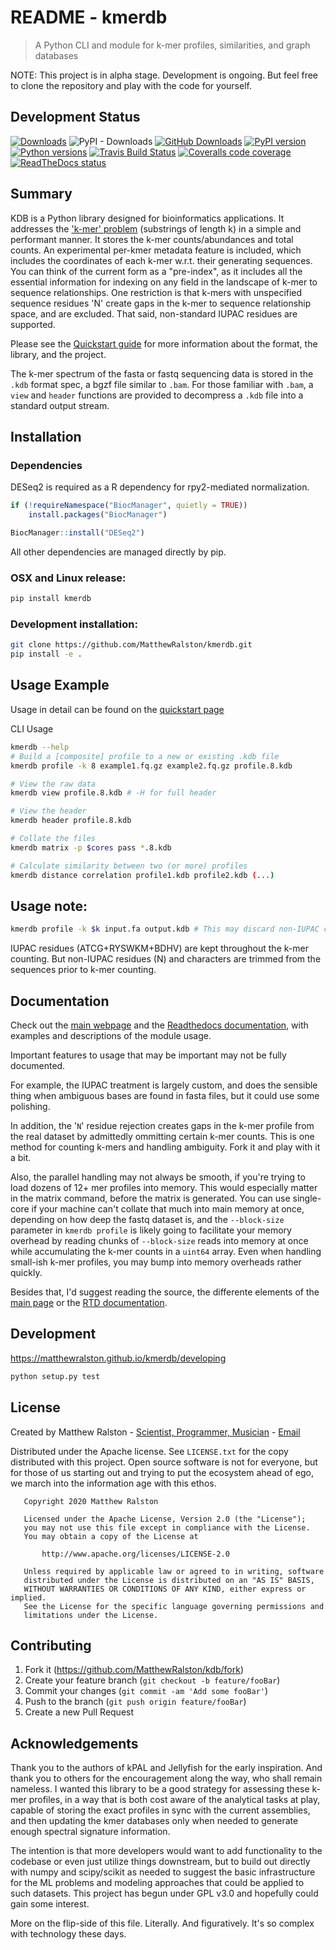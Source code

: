 # README - kmerdb
> A Python CLI and module for k-mer profiles, similarities, and graph databases

NOTE: This project is in alpha stage. Development is ongoing. But feel free to clone the repository and play with the code for yourself.

## Development Status

[![Downloads](https://pepy.tech/badge/kmerdb)](https://pypi.org/project/kmerdb)
![PyPI - Downloads](https://img.shields.io/pypi/dm/kmerdb)
[![GitHub Downloads](https://img.shields.io/github/downloads/MatthewRalston/kdb/total.svg?style=social&logo=github&label=Download)](https://github.com/MatthewRalston/kmerdb/releases)
[![PyPI version](https://img.shields.io/pypi/v/kmerdb.svg)][pip]
[![Python versions](https://img.shields.io/pypi/pyversions/kmerdb.svg)][Pythons]
[![Travis Build Status](https://travis-ci.org/MatthewRalston/kmerdb.svg?branch=master)](https://travis-ci.org/MatthewRalston/kmerdb)
[![Coveralls code coverage](https://coveralls.io/repos/github/MatthewRalston/kmerdb/badge.svg?branch=master)](https://coveralls.io/github/MatthewRalston/kmerdb?branch=master)
[![ReadTheDocs status](https://readthedocs.org/projects/kdb/badge/?version=stable&style=flat)][RTD]


[pip]: https://pypi.org/project/kmerdb/
[Pythons]: https://pypi.org/project/kmerdb/
[RTD]: https://kdb.readthedocs.io/en/latest/

## Summary 

KDB is a Python library designed for bioinformatics applications. It addresses the ['k-mer' problem](https://en.wikipedia.org/wiki/K-mer) (substrings of length k) in a simple and performant manner. It stores the k-mer counts/abundances and total counts. An experimental per-kmer metadata feature is included, which includes the coordinates of each k-mer w.r.t. their generating sequences. You can think of the current form as a "pre-index", as it includes all the essential information for indexing on any field in the landscape of k-mer to sequence relationships. One restriction is that k-mers with unspecified sequence residues 'N' create gaps in the k-mer to sequence relationship space, and are excluded. That said, non-standard IUPAC residues are supported.


Please see the [Quickstart guide](https://matthewralston.github.io/kmerdb/quickstart) for more information about the format, the library, and the project.

The k-mer spectrum of the fasta or fastq sequencing data is stored in the `.kdb` format spec, a bgzf file similar to `.bam`. For those familiar with `.bam`, a `view` and `header` functions are provided to decompress a `.kdb` file into a standard output stream.



## Installation


### Dependencies

DESeq2 is required as a R dependency for rpy2-mediated normalization.

```r
if (!requireNamespace("BiocManager", quietly = TRUE))
    install.packages("BiocManager")

BiocManager::install("DESeq2")
```

All other dependencies are managed directly by pip. 


### OSX and Linux release:

```sh
pip install kmerdb
```



### Development installation:

```sh
git clone https://github.com/MatthewRalston/kmerdb.git
pip install -e .
```

## Usage Example

Usage in detail can be found on the [quickstart page](https://matthewralston.github.io/kmerdb/quickstart#usage)

CLI Usage

```bash
kmerdb --help
# Build a [composite] profile to a new or existing .kdb file
kmerdb profile -k 8 example1.fq.gz example2.fq.gz profile.8.kdb

# View the raw data
kmerdb view profile.8.kdb # -H for full header

# View the header
kmerdb header profile.8.kdb

# Collate the files
kmerdb matrix -p $cores pass *.8.kdb

# Calculate similarity between two (or more) profiles
kmerdb distance correlation profile1.kdb profile2.kdb (...)
```

## Usage note:

```bash
kmerdb profile -k $k input.fa output.kdb # This may discard non-IUPAC characters, this feature lacks documentation!
```
IUPAC residues (ATCG+RYSWKM+BDHV) are kept throughout the k-mer counting. But non-IUPAC residues (N) and characters are trimmed from the sequences prior to k-mer counting.



## Documentation

Check out the [main webpage](https://matthewralston.github.io/kmerdb) and the [Readthedocs documentation](https://kdb.readthedocs.io/en/stable/), with examples and descriptions of the module usage.

Important features to usage that may be important may not be fully documented.

For example, the IUPAC treatment is largely custom, and does the sensible thing when ambiguous bases are found in fasta files, but it could use some polishing.

In addition, the '`N`' residue rejection creates gaps in the k-mer profile from the real dataset by admittedly ommitting certain k-mer counts.
This is one method for counting k-mers and handling ambiguity. Fork it and play with it a bit.

Also, the parallel handling may not always be smooth, if you're trying to load dozens of 12+ mer profiles into memory. This would especially matter in the matrix command, before the matrix is generated. You can use single-core if your machine can't collate that much into main memory at once, depending on how deep the fastq dataset is, and the `--block-size` parameter in `kmerdb profile` is likely going to facilitate your memory overhead by reading chunks of `--block-size` reads into memory at once while accumulating the k-mer counts in a `uint64` array. Even when handling small-ish k-mer profiles, you may bump into memory overheads rather quickly. 

Besides that, I'd suggest reading the source, the differente elements of the [main page](https://matthewralston.github.io/kmerdb) or the [RTD documentation](https://kdb.readthedocs.io/en/stable/).




## Development

https://matthewralston.github.io/kmerdb/developing

```bash
python setup.py test
```

## License

Created by Matthew Ralston - [Scientist, Programmer, Musician](http://matthewralston.github.io) - [Email](mailto:mrals89@gmail.com)

Distributed under the Apache license. See `LICENSE.txt` for the copy distributed with this project. Open source software is not for everyone, but for those of us starting out and trying to put the ecosystem ahead of ego, we march into the information age with this ethos.

```
   Copyright 2020 Matthew Ralston

   Licensed under the Apache License, Version 2.0 (the "License");
   you may not use this file except in compliance with the License.
   You may obtain a copy of the License at

       http://www.apache.org/licenses/LICENSE-2.0

   Unless required by applicable law or agreed to in writing, software
   distributed under the License is distributed on an "AS IS" BASIS,
   WITHOUT WARRANTIES OR CONDITIONS OF ANY KIND, either express or implied.
   See the License for the specific language governing permissions and
   limitations under the License.
```

## Contributing

1. Fork it (<https://github.com/MatthewRalston/kdb/fork>)
2. Create your feature branch (`git checkout -b feature/fooBar`)
3. Commit your changes (`git commit -am 'Add some fooBar'`)
4. Push to the branch (`git push origin feature/fooBar`)
5. Create a new Pull Request

## Acknowledgements

Thank you to the authors of kPAL and Jellyfish for the early inspiration. And thank you to others for the encouragement along the way, who shall remain nameless. I wanted this library to be a good strategy for assessing these k-mer profiles, in a way that is both cost aware of the analytical tasks at play, capable of storing the exact profiles in sync with the current assemblies, and then updating the kmer databases only when needed to generate enough spectral signature information.

The intention is that more developers would want to add functionality to the codebase or even just utilize things downstream, but to build out directly with numpy and scipy/scikit as needed to suggest the basic infrastructure for the ML problems and modeling approaches that could be applied to such datasets. This project has begun under GPL v3.0 and hopefully could gain some interest.

More on the flip-side of this file. Literally. And figuratively. It's so complex with technology these days.

<!--
Thanks of course to that French girl from the children's series.
Thanks to my former mentors BC, MR, IN, CR, and my newer bosses PJ and KL.
Thanks to the Pap lab for the first dataset that I continue to use.
Thank you to Ryan for the food and stuff.
Thanks to Blahah for tolerating someone snooping and imitating his Ruby style.
Thanks to Erin for getting my feet wet in this new field.
Thanks to Rachel for the good memories and friendship.
Thanks to Yasmeen for the usual banter.
Thanks to Max, Robin, and Robert for the halfway decent memories in St. Louis.
Thanks to Freddy Miller for the good memories.
Thanks to Nichole for the cookies and good memories.
And thanks to my family and friends.
Go Blue Hens
-->
